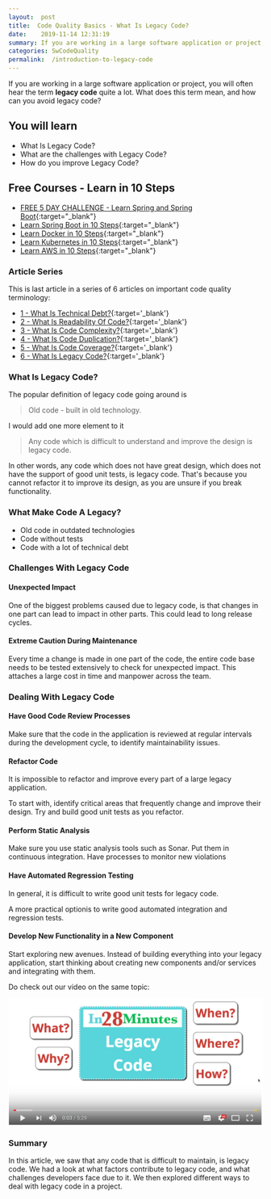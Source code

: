 ```yaml
---
layout:  post
title:  Code Quality Basics - What Is Legacy Code?
date:    2019-11-14 12:31:19
summary: If you are working in a large software application or project, you will hear the term **legacy code** quite a lot. What does this term mean, and how can you avoid legacy code?
categories: SwCodeQuality
permalink:  /introduction-to-legacy-code
---
```


If you are working in a large software application or project, you will often hear the term **legacy code** quite a lot. What does this term mean, and how can you avoid legacy code?

## You will learn
- What Is Legacy Code?
- What are the challenges with Legacy Code?
- How do you improve Legacy Code?

## Free Courses - Learn in 10 Steps

- [FREE 5 DAY CHALLENGE - Learn Spring and Spring Boot](https://rebrand.ly/SBT-Page-Top-LearningChallenge-SpringBoot){:target="_blank"}
- [Learn Spring Boot in 10 Steps](https://rebrand.ly/in28minutes-10steps-springboot){:target="_blank"}
- [Learn Docker in 10 Steps](https://rebrand.ly/in28minutes-10steps-docker){:target="_blank"}
- [Learn Kubernetes in 10 Steps](https://rebrand.ly/in28minutes-10steps-k8s){:target="_blank"}
- [Learn AWS in 10 Steps](https://rebrand.ly/in28minutes-10steps-aws-beanstalk){:target="_blank"}



### Article Series

This is last article in a series of 6 articles on important code quality terminology:
- [1 - What Is Technical Debt?](/introduction-to-technical-debt){:target='_blank'}
- [2 - What Is Readability Of Code?](/code-quality-basics-introduction-to-readability-of-code){:target='_blank'}
- [3 - What Is Code Complexity?](/code-quality-what-is-code-complexity){:target='_blank'}
- [4 - What Is Code Duplication?](/code-quality-what-is-code-duplication){:target='_blank'}
- [5 - What Is Code Coverage?](/code-quality-what-is-code-coverage){:target='_blank'}
- [6 - What Is Legacy Code?](/introduction-to-legacy-code){:target='_blank'}


### What Is Legacy Code?

The popular definition of legacy code going around is 

> Old code - built in old technology. 

I would add one more element to it

> Any code which is difficult to understand and improve the design is legacy code. 

In other words, any code which does not have great design, which does not have the support of good unit tests, is legacy code. That's because you cannot refactor it to improve its design, as you are unsure if you break functionality.
 
### What Make Code A Legacy?

* Old code in outdated technologies
* Code without tests
* Code with a lot of technical debt

### Challenges With Legacy Code

#### Unexpected Impact

One of the biggest problems caused due to legacy code, is that changes in one part can lead to impact in other parts. This could lead to long release cycles.

#### Extreme Caution During Maintenance

Every time a change is made in one part of the code, the entire code base needs to be tested extensively to check for unexpected impact. This attaches a large cost in time and manpower across the team.

### Dealing With Legacy Code

#### Have Good Code Review Processes

Make sure that the code in the application is reviewed at regular intervals during the development cycle, to identify maintainability issues.

#### Refactor Code

It is impossible to refactor and improve every part of a large legacy application.

To start with, identify critical areas that frequently change and improve their design. Try and build good unit tests as you refactor.

#### Perform Static Analysis

Make sure you use static analysis tools such as Sonar. Put them in continuous integration. Have processes to monitor new violations

#### Have Automated Regression Testing

In general, it is difficult to write good unit tests for legacy code. 

A more practical optionis to write good automated integration and regression tests.

#### Develop New Functionality in a New Component

Start exploring new avenues. Instead of building everything into your legacy application, start thinking about creating new components and/or services and integrating with them.

Do check out our video on the same topic:

[![image info](images/Capture-072-01.png)](https://www.youtube.com/watch?v=5odeVADF2Og)

### Summary

In this article, we saw that any code that is difficult to maintain, is legacy code. We had a look at what factors contribute to legacy code, and what challenges developers face due to it. We then explored different ways to deal with legacy code in a project.

